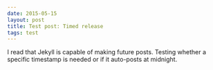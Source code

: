 ```yaml
---
date: 2015-05-15
layout: post
title: Test post: Timed release
tags: test
---
```


I read that Jekyll is capable of making future posts. Testing whether a 
specific timestamp is needed or if it auto-posts at midnight. 
